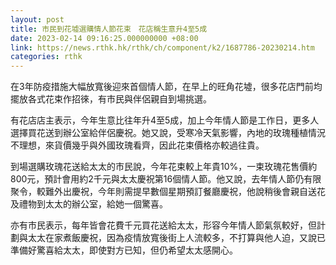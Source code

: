 ```yaml
---
layout: post
title: 市民到花墟選購情人節花束　花店稱生意升4至5成
date: 2023-02-14 09:16:25.000000000 +08:00
link: https://news.rthk.hk/rthk/ch/component/k2/1687786-20230214.htm
categories: rthk
---
```


在3年防疫措施大幅放寬後迎來首個情人節，在早上的旺角花墟，很多花店門前均擺放各式花束作招徠，有市民與伴侶親自到場挑選。

有花店店主表示，今年生意比往年升4至5成，加上今年情人節是工作日，更多人選擇買花送到辦公室給伴侶慶祝。她又說，受寒冷天氣影響，內地的玫瑰種植情況不理想，來貨價幾乎與外國玫瑰看齊，因此花束價格亦較過往貴。

到場選購玫瑰花送給太太的市民說，今年花束較上年貴10%，一束玫瑰花售價約800元，預計會用約2千元與太太慶祝第16個情人節。他又說，去年情人節仍有限聚令，較難外出慶祝，今年則需提早數個星期預訂餐廳慶祝，他說稍後會親自送花及禮物到太太的辦公室，給她一個驚喜。

亦有市民表示，每年皆會花費千元買花送給太太，形容今年情人節氣氛較好，但計劃與太太在家煮飯慶祝，因為疫情放寬後街上人流較多，不打算與他人迫，又說已準備好驚喜給太太，即使對方已知，但仍希望太太感開心。
